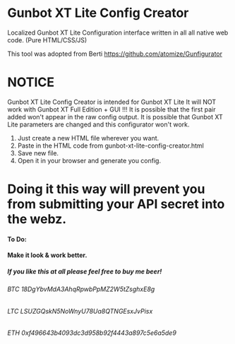 # Gunbot XT Lite Config Creator
Localized Gunbot XT Lite Configuration interface written in all all native web code. (Pure HTML/CSS/JS)

This tool was adopted from Berti
https://github.com/atomize/Gunfigurator

# NOTICE
Gunbot XT Lite Config Creator is intended for Gunbot XT Lite
It will NOT work with Gunbot XT Full Edition + GUI !!!
It is possible that the first pair added won't appear in the raw config output. 
It is possible that Gunbot XT Lite parameters are changed and this configurator won't work.

1) Just create a new HTML file wherever you want. 
2) Paste in the HTML code from gunbot-xt-lite-config-creator.html
3) Save new file.
4) Open it in your browser and generate you config.

# Doing it this way will prevent you from submitting your API secret into the webz.


#### To Do:
#### Make it look & work better.

##### If you like this at all please feel free to buy me beer!
###### BTC 18DgYbvMdA3AhqRpwbPpMZ2W5tZsghxE8g
###### LTC LSUZGQskN5NoWnyU78Ua8QTNGEsxJvPisx
###### ETH 0xf496643b4093dc3d958b92f4443a897c5e6a5de9